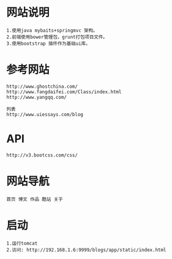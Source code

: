 # 网站说明
	1.使用java mybaits+springmvc 架构。
	2.前端使用bower管理包，grunt打包项目文件。
	3.使用bootstrap 插件作为基础ui库。

# 参考网站
	http://www.ghostchina.com/
	http://www.fangdaifei.com/Class/index.html
	http://www.yangqq.com/

    列表
	http://www.uiessays.com/blog
	
# API
	http://v3.bootcss.com/css/
	
# 网站导航
	首页 博文 作品 酷站 关于
	
	
# 启动
	1.运行tomcat
	2.访问: http://192.168.1.6:9999/blogs/app/static/index.html
	
	
	


